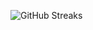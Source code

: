 ![GitHub Streaks](https://github-streaks-mqc9.onrender.com/streak/happilli/image?theme=midnight&cache_bust=1743161297&lang=ja)
